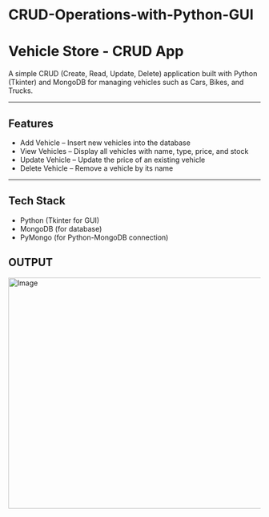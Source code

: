 # CRUD-Operations-with-Python-GUI
# Vehicle Store - CRUD App

A simple CRUD (Create, Read, Update, Delete) application built with Python (Tkinter) and MongoDB for managing vehicles such as Cars, Bikes, and Trucks.  

---

## Features
- Add Vehicle – Insert new vehicles into the database  
- View Vehicles – Display all vehicles with name, type, price, and stock  
- Update Vehicle – Update the price of an existing vehicle  
- Delete Vehicle – Remove a vehicle by its name  

---

## Tech Stack
- Python (Tkinter for GUI)  
- MongoDB (for database)  
- PyMongo (for Python-MongoDB connection)  

## OUTPUT
<img width="1920" height="461" alt="Image" src="https://github.com/user-attachments/assets/780ce2c5-6839-49ea-9680-6bf1cb624756" />

